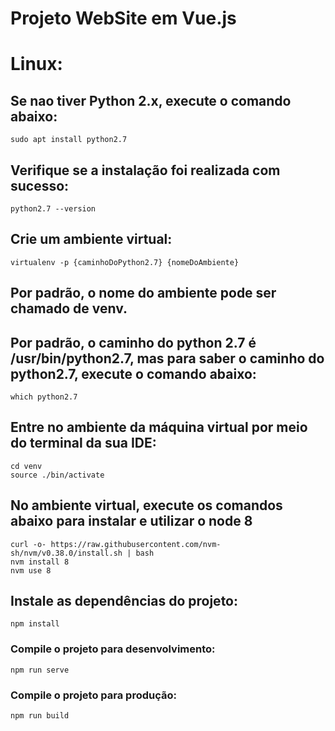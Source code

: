 # Projeto WebSite em Vue.js

# Linux:

## Se nao tiver Python 2.x, execute o comando abaixo:

```
sudo apt install python2.7
```

## Verifique se a instalação foi realizada com sucesso:

```
python2.7 --version
```

## Crie um ambiente virtual:

```
virtualenv -p {caminhoDoPython2.7} {nomeDoAmbiente}
```

## Por padrão, o nome do ambiente pode ser chamado de venv.

## Por padrão, o caminho do python 2.7 é /usr/bin/python2.7, mas para saber o caminho do python2.7, execute o comando abaixo:

```
which python2.7
```

## Entre no ambiente da máquina virtual por meio do terminal da sua IDE:

```
cd venv
source ./bin/activate
```

## No ambiente virtual, execute os comandos abaixo para instalar e utilizar o node 8

```
curl -o- https://raw.githubusercontent.com/nvm-sh/nvm/v0.38.0/install.sh | bash
nvm install 8
nvm use 8
```

## Instale as dependências do projeto:

```
npm install
```

### Compile o projeto para desenvolvimento:
```
npm run serve
```

### Compile o projeto para produção:
```
npm run build
```